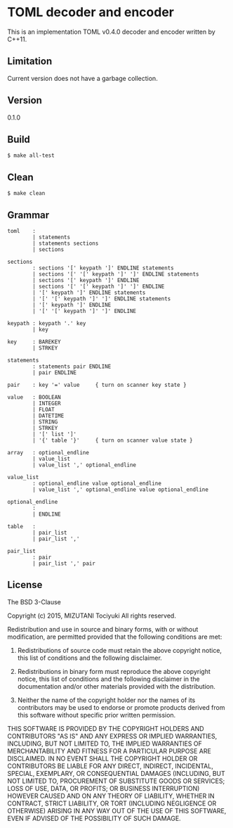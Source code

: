 TOML decoder and encoder
========================

This is an implementation TOML v0.4.0 decoder and encoder
written by C++11.

Limitation
---------

Current version does not have a garbage collection.

Version
------

0.1.0

Build
-----

    $ make all-test

Clean
-----

    $ make clean

Grammar
------

    toml    :
            | statements
            | statements sections
            | sections

    sections
            : sections '[' keypath ']' ENDLINE statements
            | sections '[' '[' keypath ']' ']' ENDLINE statements
            | sections '[' keypath ']' ENDLINE
            | sections '[' '[' keypath ']' ']' ENDLINE
            | '[' keypath ']' ENDLINE statements
            | '[' '[' keypath ']' ']' ENDLINE statements
            | '[' keypath ']' ENDLINE
            | '[' '[' keypath ']' ']' ENDLINE

    keypath : keypath '.' key
            | key

    key     : BAREKEY
            | STRKEY

    statements
            : statements pair ENDLINE
            | pair ENDLINE

    pair    : key '=' value     { turn on scanner key state }

    value   : BOOLEAN
            | INTEGER
            | FLOAT
            | DATETIME
            | STRING
            | STRKEY
            | '[' list ']'
            | '{' table '}'     { turn on scanner value state }

    array   : optional_endline
            | value_list
            | value_list ',' optional_endline

    value_list
            : optional_endline value optional_endline
            | value_list ',' optional_endline value optional_endline

    optional_endline
            :
            | ENDLINE

    table   :
            | pair_list
            | pair_list ','

    pair_list
            : pair
            | pair_list ',' pair

License
------

The BSD 3-Clause

Copyright (c) 2015, MIZUTANI Tociyuki
All rights reserved.

Redistribution and use in source and binary forms, with or without
modification, are permitted provided that the following conditions are met:

 1. Redistributions of source code must retain the above copyright notice,
    this list of conditions and the following disclaimer.

 2. Redistributions in binary form must reproduce the above copyright
    notice, this list of conditions and the following disclaimer in the
    documentation and/or other materials provided with the distribution.

 3. Neither the name of the copyright holder nor the names of its
    contributors may be used to endorse or promote products derived from
    this software without specific prior written permission.

THIS SOFTWARE IS PROVIDED BY THE COPYRIGHT HOLDERS AND CONTRIBUTORS
"AS IS" AND ANY EXPRESS OR IMPLIED WARRANTIES, INCLUDING, BUT NOT
LIMITED TO, THE IMPLIED WARRANTIES OF MERCHANTABILITY AND FITNESS FOR
A PARTICULAR PURPOSE ARE DISCLAIMED. IN NO EVENT SHALL THE COPYRIGHT
HOLDER OR CONTRIBUTORS BE LIABLE FOR ANY DIRECT, INDIRECT, INCIDENTAL,
SPECIAL, EXEMPLARY, OR CONSEQUENTIAL DAMAGES (INCLUDING, BUT NOT LIMITED
TO, PROCUREMENT OF SUBSTITUTE GOODS OR SERVICES; LOSS OF USE, DATA, OR
PROFITS; OR BUSINESS INTERRUPTION) HOWEVER CAUSED AND ON ANY THEORY OF
LIABILITY, WHETHER IN CONTRACT, STRICT LIABILITY, OR TORT (INCLUDING
NEGLIGENCE OR OTHERWISE) ARISING IN ANY WAY OUT OF THE USE OF THIS
SOFTWARE, EVEN IF ADVISED OF THE POSSIBILITY OF SUCH DAMAGE.
